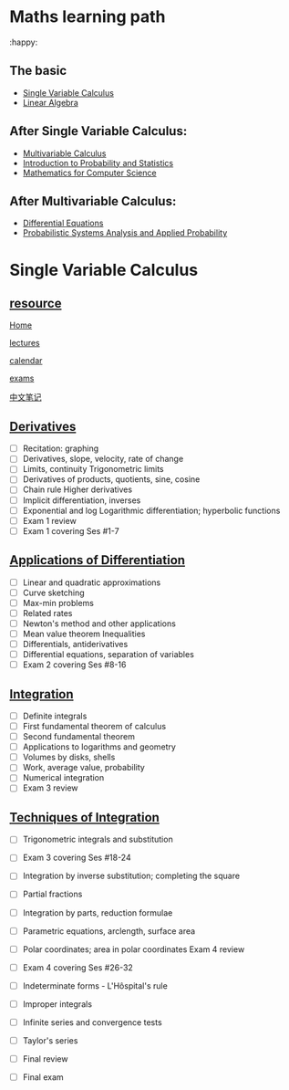 # Maths learning path

:happy:

## The basic

* [Single Variable Calculus](https://ocw.mit.edu/courses/mathematics/18-01sc-single-variable-calculus-fall-2010/index.htm) 
* [Linear Algebra](https://ocw.mit.edu/courses/mathematics/18-06sc-linear-algebra-fall-2011/index.htm) ​​ 

## After Single Variable Calculus:
* [Multivariable Calculus](https://ocw.mit.edu/courses/mathematics/18-02sc-multivariable-calculus-fall-2010/) 
* [Introduction to Probability and Statistics](https://ocw.mit.edu/courses/mathematics/18-05-introduction-to-probability-and-statistics-spring-2014/index.htm) 
* [Mathematics for Computer Science](https://ocw.mit.edu/courses/electrical-engineering-and-computer-science/6-042j-mathematics-for-computer-science-spring-2015/index.htm) 

## After Multivariable Calculus:
* [Differential Equations](https://ocw.mit.edu/courses/mathematics/18-03sc-differential-equations-fall-2011/index.htm) 
* [Probabilistic Systems Analysis and Applied Probability](https://ocw.mit.edu/courses/electrical-engineering-and-computer-science/6-041sc-probabilistic-systems-analysis-and-applied-probability-fall-2013/index.htm) 



#  Single Variable Calculus

## <u>resource</u>

[Home](https://ocw.mit.edu/courses/mathematics/18-01-single-variable-calculus-fall-2006/index.htm)

[lectures](https://ocw.mit.edu/courses/mathematics/18-01-single-variable-calculus-fall-2006/lecture-notes/)

[calendar](https://ocw.mit.edu/courses/mathematics/18-01-single-variable-calculus-fall-2006/calendar/)

[exams](https://ocw.mit.edu/courses/mathematics/18-01-single-variable-calculus-fall-2006/exams/)

[中文笔记](https://blog.csdn.net/qq_41871826/article/details/90714504)

## **<u>Derivatives</u>**

* [ ] Recitation: graphing 
* [ ] Derivatives, slope, velocity, rate of change
* [ ] Limits, continuity Trigonometric limits
* [ ] Derivatives of products, quotients, sine, cosine
* [ ] Chain rule Higher derivatives
* [ ] Implicit differentiation, inverses
* [ ] Exponential and log Logarithmic differentiation; hyperbolic functions
* [ ] Exam 1 review
* [ ] Exam 1 covering Ses #1-7

## **<u>Applications of Differentiation</u>**

* [ ] Linear and quadratic approximations
* [ ]  Curve sketching
* [ ] Max-min problems
* [ ] Related rates
* [ ] Newton's method and other applications
* [ ] Mean value theorem Inequalities
* [ ] Differentials, antiderivatives
* [ ] Differential equations, separation of variables
* [ ] Exam 2 covering Ses #8-16

## **<u>Integration</u>**

* [ ] Definite integrals
* [ ] First fundamental theorem of calculus
* [ ] Second fundamental theorem
* [ ] Applications to logarithms and geometry
* [ ] Volumes by disks, shells
* [ ] Work, average value, probability
* [ ] Numerical integration
* [ ] Exam 3 review

## **<u>Techniques of Integration</u>**

* [ ] Trigonometric integrals and substitution
* [ ] Exam 3 covering Ses #18-24
* [ ] Integration by inverse substitution; completing the square
* [ ] Partial fractions
* [ ] Integration by parts, reduction formulae
* [ ] Parametric equations, arclength, surface area
* [ ] Polar coordinates; area in polar coordinates Exam 4 review
* [ ] Exam 4 covering Ses #26-32
* [ ] Indeterminate forms - L'Hôspital's rule
* [ ] Improper integrals
* [ ] Infinite series and convergence tests
* [ ] Taylor's series
* [ ] Final review
* [ ] Final exam



